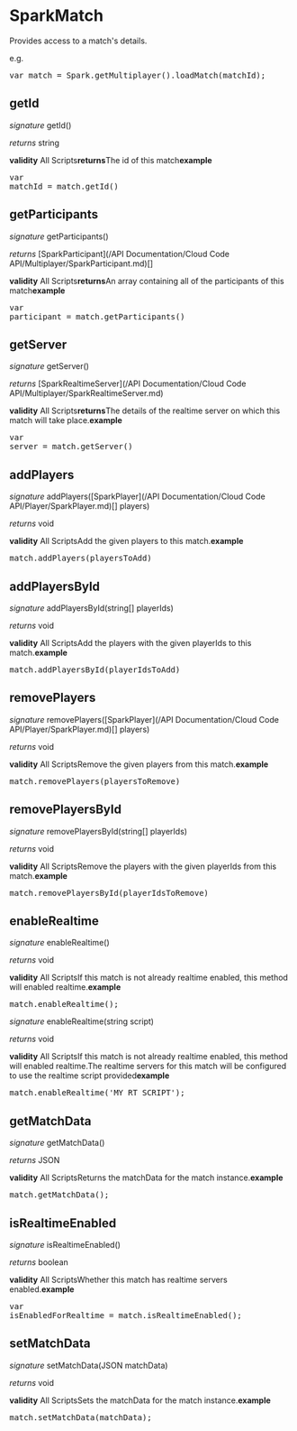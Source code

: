 # SparkMatch

Provides access to a match's details.

e.g.

<pre rel="highlighter" code-brush="js" contenteditable="false">var match = Spark.getMultiplayer().loadMatch(matchId);</pre>



## getId
_signature_ getId()</p>
_returns_ string</p>
<b>validity</b> All Scripts<b>returns</b>The id of this match<b>example</b><pre rel="highlighter" code-brush="js" contenteditable="false">var matchId = match.getId()</pre>

## getParticipants
_signature_ getParticipants()</p>
_returns_ [SparkParticipant](/API Documentation/Cloud Code API/Multiplayer/SparkParticipant.md)[]</p>
<b>validity</b> All Scripts<b>returns</b>An array containing all of the participants of this match<b>example</b><pre rel="highlighter" code-brush="js" contenteditable="false">var participant = match.getParticipants()</pre>

## getServer
_signature_ getServer()</p>
_returns_ [SparkRealtimeServer](/API Documentation/Cloud Code API/Multiplayer/SparkRealtimeServer.md)</p>
<b>validity</b> All Scripts<b>returns</b>The details of the realtime server on which this match will take place.<b>example</b><pre rel="highlighter" code-brush="js" contenteditable="false">var server = match.getServer()</pre>

## addPlayers
_signature_ addPlayers([SparkPlayer](/API Documentation/Cloud Code API/Player/SparkPlayer.md)[] players)</p>
_returns_ void</p>
<b>validity</b> All ScriptsAdd the given players to this match.<b>example</b><pre rel="highlighter" code-brush="js" contenteditable="false">match.addPlayers(playersToAdd)</pre>

## addPlayersById
_signature_ addPlayersById(string[] playerIds)</p>
_returns_ void</p>
<b>validity</b> All ScriptsAdd the players with the given playerIds to this match.<b>example</b><pre rel="highlighter" code-brush="js" contenteditable="false">match.addPlayersById(playerIdsToAdd)</pre>

## removePlayers
_signature_ removePlayers([SparkPlayer](/API Documentation/Cloud Code API/Player/SparkPlayer.md)[] players)</p>
_returns_ void</p>
<b>validity</b> All ScriptsRemove the given players from this match.<b>example</b><pre rel="highlighter" code-brush="js" contenteditable="false">match.removePlayers(playersToRemove)</pre>

## removePlayersById
_signature_ removePlayersById(string[] playerIds)</p>
_returns_ void</p>
<b>validity</b> All ScriptsRemove the players with the given playerIds from this match.<b>example</b><pre rel="highlighter" code-brush="js" contenteditable="false">match.removePlayersById(playerIdsToRemove)</pre>

## enableRealtime
_signature_ enableRealtime()</p>
_returns_ void</p>
<b>validity</b> All ScriptsIf this match is not already realtime enabled, this method will enabled realtime.<b>example</b><pre rel="highlighter" code-brush="js" contenteditable="false">match.enableRealtime();</pre>


_signature_ enableRealtime(string script)</p>
_returns_ void</p>
<b>validity</b> All ScriptsIf this match is not already realtime enabled, this method will enabled realtime.The realtime servers for this match will be configured to use the realtime script provided<b>example</b><pre rel="highlighter" code-brush="js" contenteditable="false">match.enableRealtime('MY_RT_SCRIPT');</pre>

## getMatchData
_signature_ getMatchData()</p>
_returns_ JSON</p>
<b>validity</b> All ScriptsReturns the matchData for the match instance.<b>example</b><pre rel="highlighter" code-brush="js" contenteditable="false">match.getMatchData();</pre>

## isRealtimeEnabled
_signature_ isRealtimeEnabled()</p>
_returns_ boolean</p>
<b>validity</b> All ScriptsWhether this match has realtime servers enabled.<b>example</b><pre rel="highlighter" code-brush="js" contenteditable="false">var isEnabledForRealtime = match.isRealtimeEnabled();</pre>

## setMatchData
_signature_ setMatchData(JSON matchData)</p>
_returns_ void</p>
<b>validity</b> All ScriptsSets the matchData for the match instance.<b>example</b><pre rel="highlighter" code-brush="js" contenteditable="false">match.setMatchData(matchData);</pre>

